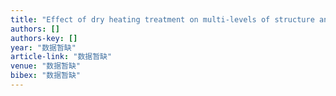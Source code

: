 ```yaml
---
title: "Effect of dry heating treatment on multi-levels of structure and physicochemical properties of maize starch: A thermodynamic study"
authors: []
authors-key: []
year: "数据暂缺"
article-link: "数据暂缺"
venue: "数据暂缺"
bibex: "数据暂缺"
---
```

